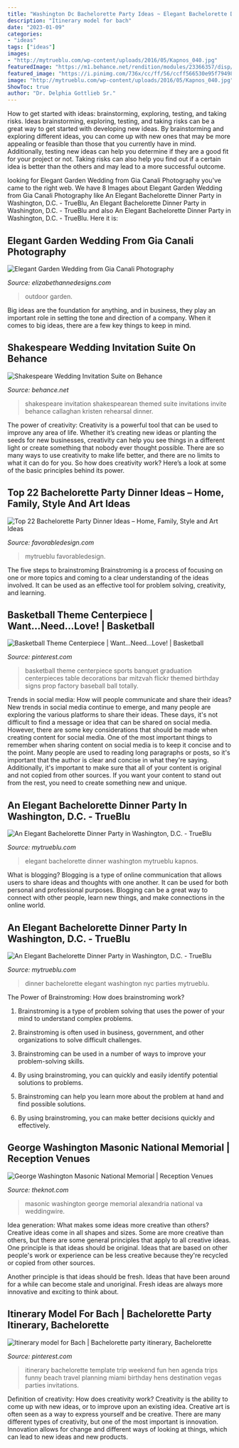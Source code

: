 ```yaml
---
title: "Washington Dc Bachelorette Party Ideas ~ Elegant Bachelorette Dinner Washington Mytrueblu Kapnos"
description: "Itinerary model for bach"
date: "2023-01-09"
categories:
- "ideas"
tags: ["ideas"]
images:
- "http://mytrueblu.com/wp-content/uploads/2016/05/Kapnos_040.jpg"
featuredImage: "https://m1.behance.net/rendition/modules/23366357/disp/d774d10d78f4497627f5ad0656fc9434.jpg"
featured_image: "https://i.pinimg.com/736x/cc/ff/56/ccff566530e95f7949870f2d99293ac5--hen-do-itinerary-template-bachelorette-party-itinerary-template.jpg"
image: "http://mytrueblu.com/wp-content/uploads/2016/05/Kapnos_040.jpg"
ShowToc: true
author: "Dr. Delphia Gottlieb Sr."
---
```



How to get started with ideas: brainstorming, exploring, testing, and taking risks.
Ideas brainstorming, exploring, testing, and taking risks can be a great way to get started with developing new ideas. By brainstorming and exploring different ideas, you can come up with new ones that may be more appealing or feasible than those that you currently have in mind. Additionally, testing new ideas can help you determine if they are a good fit for your project or not. Taking risks can also help you find out if a certain idea is better than the others and may lead to a more successful outcome.

	

		
looking for Elegant Garden Wedding from Gia Canali Photography you've came to the right web. We have 8 Images about Elegant Garden Wedding from Gia Canali Photography like An Elegant Bachelorette Dinner Party in Washington, D.C. - TrueBlu, An Elegant Bachelorette Dinner Party in Washington, D.C. - TrueBlu and also An Elegant Bachelorette Dinner Party in Washington, D.C. - TrueBlu. Here it is:
		
    
## Elegant Garden Wedding From Gia Canali Photography

<img loading=lazy src="http://www.elizabethannedesigns.com/blog/wp-content/uploads/2013/04/Outdoor-Garden-Style-Reception.jpg" onerror="this.onerror=null;this.src='https://tse2.mm.bing.net/th?id=OIP.iGgZo31CB6rDvlxcpig_NwHaKH&amp;pid=15.1';" alt="Elegant Garden Wedding from Gia Canali Photography">

_Source: elizabethannedesigns.com_

>outdoor garden. 

	

Big ideas are the foundation for anything, and in business, they play an important role in setting the tone and direction of a company. When it comes to big ideas, there are a few key things to keep in mind. 

    
## Shakespeare Wedding Invitation Suite On Behance

<img loading=lazy src="https://m1.behance.net/rendition/modules/23366357/disp/d774d10d78f4497627f5ad0656fc9434.jpg" onerror="this.onerror=null;this.src='https://tse1.mm.bing.net/th?id=OIP.OfuMBeZSAK2uK4bwiU500gHaKD&amp;pid=15.1';" alt="Shakespeare Wedding Invitation Suite on Behance">

_Source: behance.net_

>shakespeare invitation shakespearean themed suite invitations invite behance callaghan kristen rehearsal dinner. 

	

The power of creativity:
Creativity is a powerful tool that can be used to improve any area of life. Whether it’s creating new ideas or planting the seeds for new businesses, creativity can help you see things in a different light or create something that nobody ever thought possible. There are so many ways to use creativity to make life better, and there are no limits to what it can do for you. So how does creativity work? Here’s a look at some of the basic principles behind its power.

    
## Top 22 Bachelorette Party Dinner Ideas – Home, Family, Style And Art Ideas

<img loading=lazy src="http://mytrueblu.com/wp-content/uploads/2016/05/Kapnos_061.jpg" onerror="this.onerror=null;this.src='https://tse4.mm.bing.net/th?id=OIP.e3WjGEhFHhUq5-lW-VFchQHaLH&amp;pid=15.1';" alt="Top 22 Bachelorette Party Dinner Ideas – Home, Family, Style and Art Ideas">

_Source: favorabledesign.com_

>mytrueblu favorabledesign. 

	

The five steps to brainstroming
Brainstroming is a process of focusing on one or more topics and coming to a clear understanding of the ideas involved. It can be used as an effective tool for problem solving, creativity, and learning.

    
## Basketball Theme Centerpiece | Want...Need...Love! | Basketball

<img loading=lazy src="https://i.pinimg.com/736x/20/e9/e7/20e9e71c079678d4449d6f1288c5a59a--basketball-birthday-basketball-party.jpg?b=t" onerror="this.onerror=null;this.src='https://tse1.mm.bing.net/th?id=OIP.4kBqmngpzSPVBt8kIoeHKAHaKE&amp;pid=15.1';" alt="Basketball Theme Centerpiece | Want...Need...Love! | Basketball">

_Source: pinterest.com_

>basketball theme centerpiece sports banquet graduation centerpieces table decorations bar mitzvah flickr themed birthday signs prop factory baseball ball totally. 

	

Trends in social media: How will people communicate and share their ideas?
New trends in social media continue to emerge, and many people are exploring the various platforms to share their ideas. These days, it's not difficult to find a message or idea that can be shared on social media. However, there are some key considerations that should be made when creating content for social media. 
One of the most important things to remember when sharing content on social media is to keep it concise and to the point. Many people are used to reading long paragraphs or posts, so it's important that the author is clear and concise in what they're saying. Additionally, it's important to make sure that all of your content is original and not copied from other sources. If you want your content to stand out from the rest, you need to create something new and unique.

    
## An Elegant Bachelorette Dinner Party In Washington, D.C. - TrueBlu

<img loading=lazy src="http://mytrueblu.com/wp-content/uploads/2016/05/Kapnos_040.jpg" onerror="this.onerror=null;this.src='https://tse3.mm.bing.net/th?id=OIP.GyZ3zJsu6VgRd2TNe3vgcAHaLH&amp;pid=15.1';" alt="An Elegant Bachelorette Dinner Party in Washington, D.C. - TrueBlu">

_Source: mytrueblu.com_

>elegant bachelorette dinner washington mytrueblu kapnos. 

	

What is blogging?
Blogging is a type of online communication that allows users to share ideas and thoughts with one another. It can be used for both personal and professional purposes. Blogging can be a great way to connect with other people, learn new things, and make connections in the online world.

    
## An Elegant Bachelorette Dinner Party In Washington, D.C. - TrueBlu

<img loading=lazy src="http://mytrueblu.com/wp-content/uploads/2016/05/Kapnos_061-683x1024.jpg" onerror="this.onerror=null;this.src='https://tse1.mm.bing.net/th?id=OIP.xMYSDa6B8JNYbQ6NIfWQtwHaLG&amp;pid=15.1';" alt="An Elegant Bachelorette Dinner Party in Washington, D.C. - TrueBlu">

_Source: mytrueblu.com_

>dinner bachelorette elegant washington nyc parties mytrueblu. 

	

The Power of Brainstroming: How does brainstroming work?
1. Brainstroming is a type of problem solving that uses the power of your mind to understand complex problems.
2. Brainstroming is often used in business, government, and other organizations to solve difficult challenges.

3. Brainstroming can be used in a number of ways to improve your problem-solving skills.

4. By using brainstroming, you can quickly and easily identify potential solutions to problems.

5. Brainstroming can help you learn more about the problem at hand and find possible solutions.

6. By using brainstroming, you can make better decisions quickly and effectively.

    
## George Washington Masonic National Memorial | Reception Venues

<img loading=lazy src="https://media-api.xogrp.com/images/3104e418-9623-454e-bd16-b6adba5d5a99" onerror="this.onerror=null;this.src='https://tse4.mm.bing.net/th?id=OIP.iXjqxyjmW8PoseQuCa1_kQAAAA&amp;pid=15.1';" alt="George Washington Masonic National Memorial | Reception Venues">

_Source: theknot.com_

>masonic washington george memorial alexandria national va weddingwire. 

	

Idea generation: What makes some ideas more creative than others?
Creative ideas come in all shapes and sizes. Some are more creative than others, but there are some general principles that apply to all creative ideas.
One principle is that ideas should be original. Ideas that are based on other people's work or experience can be less creative because they're recycled or copied from other sources.

Another principle is that ideas should be fresh. Ideas that have been around for a while can become stale and unoriginal. Fresh ideas are always more innovative and exciting to think about.

    
## Itinerary Model For Bach | Bachelorette Party Itinerary, Bachelorette

<img loading=lazy src="https://i.pinimg.com/736x/cc/ff/56/ccff566530e95f7949870f2d99293ac5--hen-do-itinerary-template-bachelorette-party-itinerary-template.jpg" onerror="this.onerror=null;this.src='https://tse4.mm.bing.net/th?id=OIP.jRT23GpInfiHJ8fioO4tdQAAAA&amp;pid=15.1';" alt="Itinerary model for Bach | Bachelorette party itinerary, Bachelorette">

_Source: pinterest.com_

>itinerary bachelorette template trip weekend fun hen agenda trips funny beach travel planning miami birthday hens destination vegas parties invitations. 

	

Definition of creativity: How does creativity work?
Creativity is the ability to come up with new ideas, or to improve upon an existing idea. Creative art is often seen as a way to express yourself and be creative. There are many different types of creativity, but one of the most important is innovation. Innovation allows for change and different ways of looking at things, which can lead to new ideas and new products.

